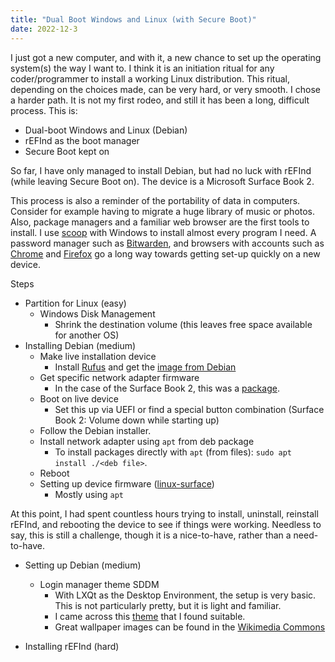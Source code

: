 ```yaml
---
title: "Dual Boot Windows and Linux (with Secure Boot)"
date: 2022-12-3
---
```

I just got a new computer, and with it, a new chance to set up the operating system(s) the way I want to. I think it is an initiation ritual for any coder/programmer to install a working Linux distribution. This ritual, depending on the choices made, can be very hard, or very smooth. I chose a harder path. It is not my first rodeo, and still it has been a long, difficult process. This is:
- Dual-boot Windows and Linux (Debian)
- rEFInd as the boot manager
- Secure Boot kept on

So far, I have only managed to install Debian, but had no luck with rEFInd (while leaving Secure Boot on). The device is a Microsoft Surface Book 2.

This process is also a reminder of the portability of data in computers. Consider for example having to migrate a huge library of music or photos. Also, package managers and a familiar web browser are the first tools to install. I use [scoop](https://scoop.sh) with Windows to install almost every program I need. A password manager such as [Bitwarden](https://bitwarden.com/), and browsers with accounts such as [Chrome](https://www.google.com/chrome) and [Firefox](https://www.mozilla.org/firefox) go a long way towards getting set-up quickly on a new device.

Steps
- Partition for Linux (easy)
    - Windows Disk Management
        - Shrink the destination volume (this leaves free space available for another OS)
- Installing Debian (medium)
    - Make live installation device
        - Install [Rufus](https://rufus.ie) and get the [image from Debian](https://www.debian.org/CD/live/)
    - Get specific network adapter firmware
        - In the case of the Surface Book 2, this was a [package](https://debian.pkgs.org/11/debian-nonfree-amd64/firmware-libertas_20210315-3_all.deb.html).
    - Boot on live device
        - Set this up via UEFI or find a special button combination (Surface Book 2: Volume down while starting up)
    - Follow the Debian installer.
    - Install network adapter using `apt` from deb package
        - To install packages directly with `apt` (from files): `sudo apt install ./<deb file>`.
    - Reboot
    - Setting up device firmware ([linux-surface](https://github.com/linux-surface/linux-surface))
        - Mostly using `apt`

At this point, I had spent countless hours trying to install, uninstall, reinstall rEFInd, and rebooting the device to see if things were working. Needless to say, this is still a challenge, though it is a nice-to-have, rather than a need-to-have.

- Setting up Debian (medium)
    - Login manager theme SDDM
        - With LXQt as the Desktop Environment, the setup is very basic. This is not particularly pretty, but it is light and familiar.
        - I came across this [theme](https://github.com/MarianArlt/sddm-sugar-dark) that I found suitable.
        - Great wallpaper images can be found in the [Wikimedia Commons](https://commons.wikimedia.org/wiki/Main_Page)

- Installing rEFInd (hard)
